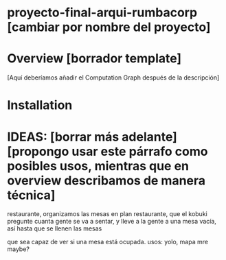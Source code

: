 # proyecto-final-arqui-rumbacorp [cambiar por nombre del proyecto]

# Overview [borrador template]
[Aquí deberíamos añadir el Computation Graph después de la descripción]
# Installation

# IDEAS: [borrar más adelante] [propongo usar este párrafo como posibles usos, mientras que en overview describamos de manera técnica]
restaurante, organizamos las mesas en plan restaurante, que el kobuki pregunte cuanta gente
se va a sentar, y lleve a la gente a una mesa vacía, así hasta que se llenen las mesas

que sea capaz de ver si una mesa está ocupada. 
usos: yolo, mapa mre maybe?

